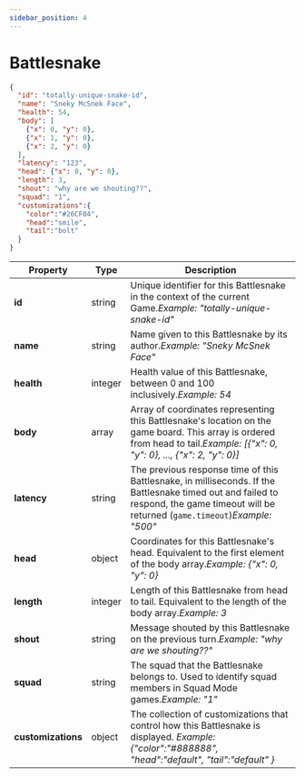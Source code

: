 ```yaml
---
sidebar_position: 4
---
```


# Battlesnake

```json
{
  "id": "totally-unique-snake-id",
  "name": "Sneky McSnek Face",
  "health": 54,
  "body": [
    {"x": 0, "y": 0},
    {"x": 1, "y": 0},
    {"x": 2, "y": 0}
  ],
  "latency": "123",
  "head": {"x": 0, "y": 0},
  "length": 3,
  "shout": "why are we shouting??",
  "squad": "1",
  "customizations":{
    "color":"#26CF04",
    "head":"smile",
    "tail":"bolt"
  }
}
```

| **Property**       | **Type** | **Description**                                                                                                                                                                                                                         |
| ------------------ | -------- | --------------------------------------------------------------------------------------------------------------------------------------------------------------------------------------------------------------------------------------- |
| **id**             | string   | Unique identifier for this Battlesnake in the context of the current Game.<em>Example: "totally-unique-snake-id"</em>                                                                                                                   |
| **name**           | string   | Name given to this Battlesnake by its author.<em>Example: "Sneky McSnek Face"</em>                                                                                                                                                      |
| **health**         | integer  | Health value of this Battlesnake, between 0 and 100 inclusively.<em>Example: 54</em>                                                                                                                                                    |
| **body**           | array    | Array of coordinates representing this Battlesnake's location on the game board. This array is ordered from head to tail.<em>Example: [{"x": 0, "y": 0}, ..., {"x": 2, "y": 0}]</em>                                                    |
| **latency**        | string   | The previous response time of this Battlesnake, in milliseconds. If the Battlesnake timed out and failed to respond, the game timeout will be returned (<code>game.timeout</code>)<em>Example: "500"</em>                               |
| **head**           | object   | Coordinates for this Battlesnake's head. Equivalent to the first element of the body array.<em>Example: {"x": 0, "y": 0}</em>                                                                                                           |
| **length**         | integer  | Length of this Battlesnake from head to tail. Equivalent to the length of the body array.<em>Example: 3</em>                                                                                                                            |
| **shout**          | string   | Message shouted by this Battlesnake on the previous turn.<em>Example: "why are we shouting??"</em>                                                                                                                                      |
| **squad**          | string   | The squad that the Battlesnake belongs to. Used to identify squad members in Squad Mode games.<em>Example: "1"</em>                                                                                                                     |
| **customizations** | object   | The collection of customizations that control how this Battlesnake is displayed. _Example: {"color":"#888888", "head":"default", "tail":"default" }_ |
